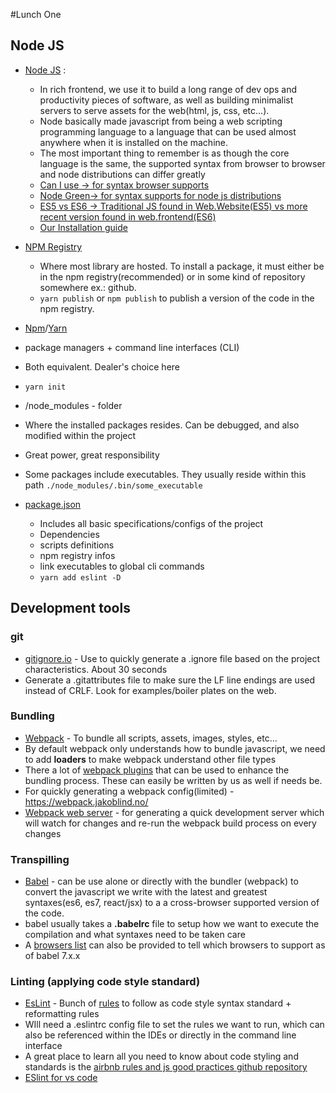 #Lunch One

## Node JS
- [Node JS](https://nodejs.org/en/) :
  - In rich frontend, we use it to build a long range of dev ops and productivity pieces of software, as well as building minimalist servers to serve assets for the web(html, js, css, etc...).
  - Node basically made javascript from being a web scripting programming language to a language that can be used almost anywhere when it is installed on the machine.
  - The most important thing to remember is as though the core language is the same, the supported syntax from browser to browser and node distributions can differ greatly
  - [Can I use -> for syntax browser supports](https://caniuse.com/)
  - [Node Green-> for syntax supports for node js distributions](https://node.green/)
  - [ES5 vs ES6 -> Traditional JS found in Web.Website(ES5) vs more recent version found in web.frontend(ES6)](http://es6-features.org)
  - [Our Installation guide](https://bimoneonline.visualstudio.com/DefaultCollection/BIMOne/_wiki/wikis/BIMOne.wiki?wikiVersion=GBwikiMaster&pagePath=%2FHome%2FDevelopement%2FREACT)

- [NPM Registry](https://www.npmjs.com/)
  - Where most library are hosted. To install a package, it must either be in the npm registry(recommended) or in some kind of repository somewhere ex.: github.
  - `yarn publish` or `npm publish` to publish a version of the code in the npm registry.


- [Npm](https://www.npmjs.com/)/[Yarn](https://yarnpkg.com/en/)
- package managers  + command line interfaces (CLI)
- Both equivalent. Dealer's choice here
- `yarn init`

- /node_modules - folder
- Where the installed packages resides. Can be debugged, and also modified within the project
- Great power, great responsibility
- Some packages include executables. They usually reside within this path `./node_modules/.bin/some_executable`


- [package.json](https://docs.npmjs.com/files/package.json)
  - Includes all basic specifications/configs of the project
  - Dependencies
  - scripts definitions
  - npm registry infos
  - link executables to global cli commands
  - `yarn add eslint -D`

## Development tools

### git
 - [gitignore.io](gitignore.io) - Use to quickly generate a .ignore file based on the project characteristics. About 30 seconds
 - Generate a .gitattributes file to make sure the LF line endings are used instead of CRLF. Look for examples/boiler plates on the web.

### Bundling
- [Webpack](https://webpack.js.org/) - To bundle all scripts, assets, images, styles, etc...
- By default webpack only understands how to bundle javascript, we need to add **loaders** to make webpack understand other file types
- There a lot of [webpack plugins](https://webpack.js.org/plugins/) that can be used to enhance the bundling process. These can easily be written by us as well if needs be.
- For quickly generating a webpack config(limited) - https://webpack.jakoblind.no/
- [Webpack web server](https://github.com/webpack/webpack-dev-server) - for generating a quick development server which will watch for changes and re-run the webpack build process on every changes

### Transpilling
- [Babel](https://babeljs.io/) - can be use alone or directly with the bundler (webpack) to convert the javascript we write with the latest and greatest syntaxes(es6, es7, react/jsx) to a
a cross-browser supported version of the code.
- babel usually takes a **.babelrc** file to setup how we want to execute the compilation and what syntaxes need to be taken care
- A [browsers list](https://github.com/browserslist/browserslist) can also be provided to tell which browsers to support as of babel 7.x.x

### Linting (applying code style standard)
- [EsLint](https://eslint.org/) - Bunch of [rules](https://eslint.org/docs/rules/) to follow as code style syntax standard + reformatting rules
- WIll need a .eslintrc config file to set the rules we want to run, which can also be referenced within the IDEs or directly in the command line interface
- A great place to learn all you need to know about code styling and standards is the [airbnb rules and js good practices github repository](https://github.com/airbnb/javascript)
- [ESlint for vs code](https://marketplace.visualstudio.com/items?itemName=dbaeumer.vscode-eslint)